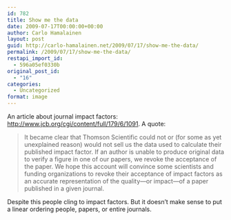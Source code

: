 ```yaml
---
id: 782
title: Show me the data
date: 2009-07-17T00:00:00+00:00
author: Carlo Hamalainen
layout: post
guid: http://carlo-hamalainen.net/2009/07/17/show-me-the-data/
permalink: /2009/07/17/show-me-the-data/
restapi_import_id:
  - 596a05ef0330b
original_post_id:
  - "16"
categories:
  - Uncategorized
format: image
---
```

An article about journal impact factors: <http://www.jcb.org/cgi/content/full/179/6/1091>. A quote:

> It became clear that Thomson Scientific could not or (for some as yet unexplained reason) would not sell us the data used to calculate their published impact factor. If an author is unable to produce original data to verify a figure in one of our papers, we revoke the acceptance of the paper. We hope this account will convince some scientists and funding organizations to revoke their acceptance of impact factors as an accurate representation of the quality—or impact—of a paper published in a given journal.

Despite this people cling to impact factors. But it doesn&#8217;t make sense to put a linear ordering people, papers, or entire journals.